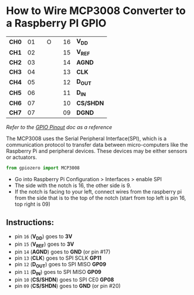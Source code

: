 # How to Wire MCP3008 Converter to a Raspberry PI GPIO

<table>
    <tbody>
        <tr>
            <td align="right"><strong>CH0</strong></td>
            <td align="right">01</td>
            <td rowspan="8"></td>
            <td>O</td>
            <td rowspan="8"></td>
            <td>16</td>
            <td><strong>V<sub>DD</sub></strong></td>
        </tr>
        <tr>
            <td align="right"><strong>CH1</strong></td>
            <td align="right">02</td>
            <td rowspan="7"></td>
            <td>15</td>
            <td><strong>V<sub>REF</sub></strong></td>
        </tr>
        <tr>
            <td align="right"><strong>CH2</strong></td>
            <td align="right">03</td>
            <td>14</td>
            <td><strong>AGND</strong></td>
        </tr>
        <tr>
            <td align="right"><strong>CH3</strong></td>
            <td align="right">04</td>
            <td>13</td>
            <td><strong>CLK</strong></td>
        </tr>
        <tr>
            <td align="right"><strong>CH4</strong></td>
            <td align="right">05</td>
            <td>12</td>
            <td><strong>D<sub>OUT</sub></strong></td>
        </tr>
        <tr>
            <td align="right"><strong>CH5</strong></td>
            <td align="right">06</td>
            <td>11</td>
            <td><strong>D<sub>IN</sub></strong></td>
        </tr>
        <tr>
            <td align="right"><strong>CH6</strong></td>
            <td align="right">07</td>
            <td>10</td>
            <td><strong>CS/SHDN</strong></td>
        </tr>
        <tr>
            <td align="right"><strong>CH7</strong></td>
            <td align="right">07</td>
            <td>09</td>
            <td><strong>DGND</strong></td>
        </tr>
    </tbody>
</table>

*Refer to the [GPIO Pinout](https://github.com/herereadthis/lutra/blob/master/docs/GPIO.md) doc as a reference*

The MCP3008 uses the Serial Peripheral Interface(SPI), which is a communication
protocol to transfer data between micro-computers like the Raspberry Pi and 
peripheral devices. These devices may be either sensors or actuators.

```python
from gpiozero import MCP3008
```


*  Go into Raspberry Pi Configuration > Interfaces > enable SPI
* The side with the notch is 16, the other side is 9.
* If the notch is facing to your left, connect wires from the raspberry pi from the side that is to the top of the notch (start from top left is pin 16, top right is 09)

## Instructions:

* pin `16` (**V<sub>DD</sub>**) goes to **3V**
* pin `15` (**V<sub>REF</sub>**) goes to **3V**
* pin `14` (**AGND**) goes to **GND** (or pin #17)
* pin `13` (**CLK**) goes to SPI SCLK **GP11**
* pin `12` (**D<sub>OUT</sub>**) goes to SPI MISO **GP09**
* pin `11` (**D<sub>IN</sub>**) goes to SPI MISO **GP09**
* pin `10` (**CS/SHDN**) goes to SPI CE0 **GP08**
* pin `09` (**CS/SHDN**) goes to **GND** (or pin #20)